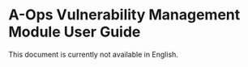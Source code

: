 # A-Ops Vulnerability Management Module User Guide

This document is currently not available in English.
